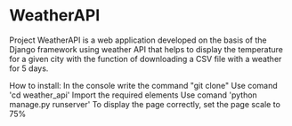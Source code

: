 # WeatherAPI
Project WeatherAPI is a web application developed on the basis of the Django framework using weather API that helps to display the temperature for a given city with the function of downloading a CSV file with a weather for 5 days.


How to install:
In the console write the command "git clone"
Use comand 'cd weather_api'
Import the required elements
Use comand 'python manage.py runserver'
To display the page correctly, set the page scale to 75%


